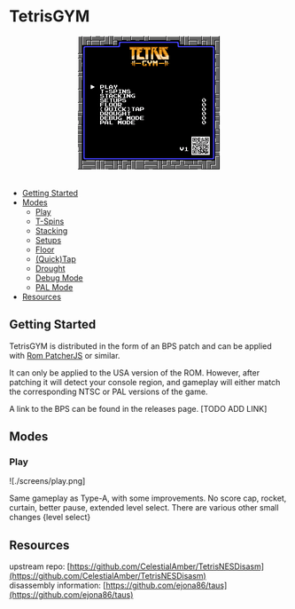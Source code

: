 
# TetrisGYM

<div align="center">
    <img src="./screens/menu.png" alt="Menuscreen">
    <br>
</div>
<br>

* [Getting Started](#guide)
* [Modes](#modes)
    * [Play](#play)
    * [T-Spins](#tspins)
    * [Stacking](#stacking)
    * [Setups](#setups)
    * [Floor](#floor)
    * [(Quick)Tap](#tap)
    * [Drought](#drought)
    * [Debug Mode](#debug)
    * [PAL Mode](#pal)
* [Resources](#resources)

## Getting Started

TetrisGYM is distributed in the form of an BPS patch and can be applied with [Rom PatcherJS](https://www.romhacking.net/patch/) or similar.

It can only be applied to the USA version of the ROM. However, after patching it will detect your console region, and gameplay will either match the corresponding NTSC or PAL versions of the game.

A link to the BPS can be found in the releases page. [TODO ADD LINK]

## Modes

### Play

![./screens/play.png]

Same gameplay as Type-A, with some improvements. No score cap, rocket, curtain, better pause, extended level select. There are various other small changes
{level select}

## Resources

upstream repo: [https://github.com/CelestialAmber/TetrisNESDisasm](https://github.com/CelestialAmber/TetrisNESDisasm)  
disassembly information: [https://github.com/ejona86/taus](https://github.com/ejona86/taus)

